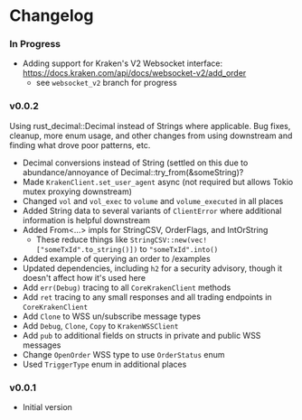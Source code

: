 # Changelog

### In Progress

- Adding support for Kraken's V2 Websocket interface: https://docs.kraken.com/api/docs/websocket-v2/add_order
    - see `websocket_v2` branch for progress

### v0.0.2

Using rust_decimal::Decimal instead of Strings where applicable. Bug fixes, cleanup, more enum usage, and other changes
from using downstream and finding what drove poor patterns, etc.

- Decimal conversions instead of String (settled on this due to abundance/annoyance of Decimal::try_from(&someString)?
- Made `KrakenClient.set_user_agent` async (not required but allows Tokio mutex proxying downstream)
- Changed `vol` and `vol_exec` to `volume` and `volume_executed` in all places
- Added String data to several variants of `ClientError` where additional information is helpful downstream
- Added From<...> impls for StringCSV, OrderFlags, and IntOrString
    - These reduce things like `StringCSV::new(vec!["someTxId".to_string()])` to `"someTxId".into()`
- Added example of querying an order to /examples
- Updated dependencies, including `h2` for a security advisory, though it doesn't affect how it's used here
- Add `err(Debug)` tracing to all `CoreKrakenClient` methods
- Add `ret` tracing to any small responses and all trading endpoints in `CoreKrakenClient`
- Add `Clone` to WSS un/subscribe message types
- Add `Debug`, `Clone`, `Copy` to `KrakenWSSClient`
- Add `pub` to additional fields on structs in private and public WSS messages
- Change `OpenOrder` WSS type to use `OrderStatus` enum
- Used `TriggerType` enum in additional places

### v0.0.1

- Initial version